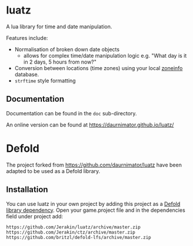 # luatz

A lua library for time and date manipulation.

Features include:

  - Normalisation of broken down date objects
	  - allows for complex time/date manipulation logic e.g. "What day is it in 2 days, 5 hours from now?"
  - Conversion between locations (time zones) using your local [zoneinfo](https://www.iana.org/time-zones) database.
  - `strftime` style formatting



## Documentation

Documentation can be found in the `doc` sub-directory.

An online version can be found at https://daurnimator.github.io/luatz/

# Defold

The project forked from https://github.com/daurnimator/luatz have been adapted to be used as a Defold library.

## Installation

You can use luatz in your own project by adding this project as a [Defold library dependency](http://www.defold.com/manuals/libraries/). Open your game.project file and in the dependencies field under project add:

	https://github.com/Jerakin/luatz/archive/master.zip
	https://github.com/Jerakin/ctz/archive/master.zip
	https://github.com/britzl/defold-lfs/archive/master.zip